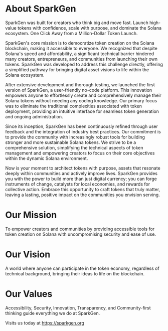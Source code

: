 # About SparkGen
SparkGen was built for creators who think big and move fast. Launch high-value tokens with confidence, scale with purpose, and dominate the Solana ecosystem. One Click Away from a Million-Dollar Token Launch.

SparkGen's core mission is to democratize token creation on the Solana blockchain, making it accessible to everyone. We recognized that despite Solana's speed and affordability, a significant technical barrier hindered many creators, entrepreneurs, and communities from launching their own tokens. SparkGen was developed to address this challenge directly, offering a simplified pathway for bringing digital asset visions to life within the Solana ecosystem.

After extensive development and thorough testing, we launched the first version of SparkGen, a user-friendly no-code platform. This innovation empowers anyone to effortlessly create and comprehensively manage their Solana tokens without needing any coding knowledge. Our primary focus was to eliminate the traditional complexities associated with token deployment, providing an intuitive interface for seamless token generation and ongoing administration.

Since its inception, SparkGen has been continuously refined through user feedback and the integration of industry best practices. Our commitment is to provide the community with increasingly robust tools for building stronger and more sustainable Solana tokens. We strive to be a comprehensive solution, simplifying the technical aspects of token management and empowering creators to focus on their core objectives within the dynamic Solana environment.

Now is your moment to architect tokens with purpose, assets that resonate deeply within communities and actively improve lives. SparkGen provides you with the power to build more than just digital currency; you can forge instruments of change, catalysts for local economies, and rewards for collective action. Embrace this opportunity to craft tokens that truly matter, leaving a lasting, positive impact on the communities you envision serving.

# Our Mission
To empower creators and communities by providing accessible tools for token creation on Solana with uncompromising security and ease of use.

# Our Vision
A world where anyone can participate in the token economy, regardless of technical background, bringing their ideas to life on the blockchain.

# Our Values
Accessibility, Security, Innovation, Transparency, and Community-first thinking guide everything we do at SparkGen.

Visits us today at https://sparkgen.org
